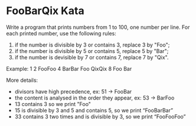 # FooBarQix Kata

Write a program that prints numbers from 1 to 100, one number per line. For each printed number, use the following rules:

1. if the number is divisible by 3 or contains 3, replace 3 by "Foo";
2. if the number is divisible by 5 or contains 5, replace 5 by "Bar";
3. if the number is devisible by 7 or contains 7, replace 7 by "Qix".

Example:
	1
	2
	FooFoo
	4
	BarBar
	Foo
	QixQix
	8
	Foo
	Bar

More details:
- divisors have high precedence, ex: 51 -> FooBar
- the content is analysed in the order they appear, ex: 53 -> BarFoo
- 13 contains 3 so we print "Foo"
- 15 is divisible by 3 and 5 and contains 5, so we print “FooBarBar”
- 33 contains 3 two times and is divisible by 3, so we print “FooFooFoo”
